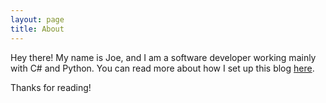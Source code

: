 ```yaml
---
layout: page
title: About
---
```


Hey there! My name is Joe, and I am a software developer working mainly with C# and Python. You can read more about how I set up this blog [here](http://joshualande.com/jekyll-github-pages-poole/).

Thanks for reading!
